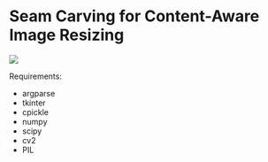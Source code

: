 # Seam Carving for Content-Aware Image Resizing

![](gifs/star.gif)

Requirements:
* argparse
* tkinter
* cpickle
* numpy
* scipy
* cv2
* PIL
